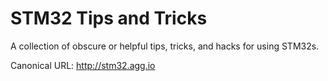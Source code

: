 # STM32 Tips and Tricks

A collection of obscure or helpful tips, tricks, and hacks for using STM32s.

Canonical URL: http://stm32.agg.io
